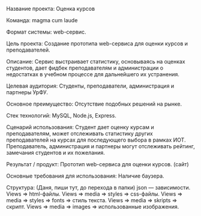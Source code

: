 Название проекта:
	Оценка курсов

Команда:
	magma cum laude

Формат системы:
	web-сервис.

Цель проекта:
	Создание прототипа web-сервиса для оценки курсов и преподавателей.

Описание:
	Сервис выстраивает статистику, основываясь на оценках студентов, дает фидбек преподавателям и администрации о недостатках в учебном процессе для дальнейшего их устранения.

Целевая аудитория:
	Студенты, преподаватели, администрация и партнеры УрФУ.

Основное преимущество:
	Отсутствие подобных решений на рынке.

Стек технологий: 
	MySQL, Node.js, Express.

Сценарий использования:
	Студент дает оценку курсам и преподавателям, может отслеживать статистику других преподавателей на курсах для последующего выбора в рамках ИОТ.
	Преподаватель, администрация и партнеры могут отслеживать рейтинг, замечания студентов и их пожелания.

Результат / продукт:
	Прототип web-сервиса для оценки курсов. (сайт)

Основные требования для использования:
	Наличие баузера.

Структура:
(Даня, пиши тут, до перехода в папки)
json — зависимости. 
Views => html-файлы.
Views => media => styles => css-файлы.
Views => media => styles => fonts => стиль текста. 
Views => media => skripts => скрипт.
Views => media => images => использованные изображения. 

